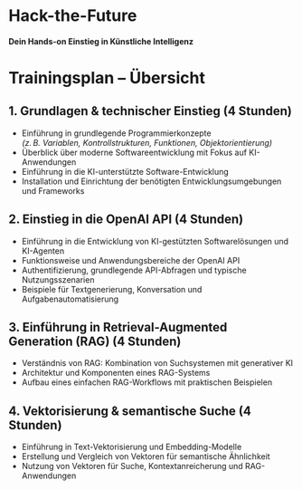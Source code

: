 # Hack-the-Future
#### Dein Hands-on Einstieg in Künstliche Intelligenz

# Trainingsplan – Übersicht

## 1. Grundlagen & technischer Einstieg (4 Stunden)
- Einführung in grundlegende Programmierkonzepte  
  *(z. B. Variablen, Kontrollstrukturen, Funktionen, Objektorientierung)*
- Überblick über moderne Softwareentwicklung mit Fokus auf KI-Anwendungen
- Einführung in die KI-unterstützte Software-Entwicklung
- Installation und Einrichtung der benötigten Entwicklungsumgebungen und Frameworks

## 2. Einstieg in die OpenAI API (4 Stunden)
- Einführung in die Entwicklung von KI-gestützten Softwarelösungen und KI-Agenten
- Funktionsweise und Anwendungsbereiche der OpenAI API
- Authentifizierung, grundlegende API-Abfragen und typische Nutzungsszenarien
- Beispiele für Textgenerierung, Konversation und Aufgabenautomatisierung

## 3. Einführung in Retrieval-Augmented Generation (RAG) (4 Stunden)
- Verständnis von RAG: Kombination von Suchsystemen mit generativer KI
- Architektur und Komponenten eines RAG-Systems
- Aufbau eines einfachen RAG-Workflows mit praktischen Beispielen

## 4. Vektorisierung & semantische Suche (4 Stunden)
- Einführung in Text-Vektorisierung und Embedding-Modelle
- Erstellung und Vergleich von Vektoren für semantische Ähnlichkeit
- Nutzung von Vektoren für Suche, Kontextanreicherung und RAG-Anwendungen
